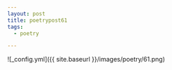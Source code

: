 ```yaml
---
layout: post
title: poetrypost61
tags:
  - poetry

---
```




![_config.yml]({{ site.baseurl }}/images/poetry/61.png)

